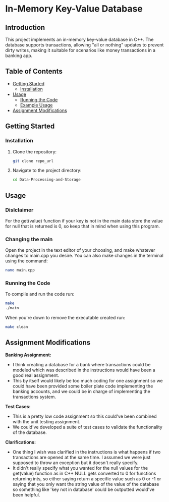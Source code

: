 # In-Memory Key-Value Database

## Introduction

This project implements an in-memory key-value database in C++. The database supports transactions, allowing "all or nothing" updates to prevent dirty writes, making it suitable for scenarios like money transactions in a banking app.

## Table of Contents

- [Getting Started](#getting-started)
    - [Installation](#installation)
- [Usage](#usage)
    - [Running the Code](#running-the-code)
    - [Example Usage](#example-usage)
- [Assignment Modifications](#assignment-modifications)


## Getting Started


### Installation

1. Clone the repository:

    ```bash
    git clone repo_url
    ```

2. Navigate to the project directory:

    ```bash
    cd Data-Processing-and-Storage
    ```

## Usage
### Dislclaimer
For the get(value) function if your key is not in the main data store the value for null that is returned is 0, so keep that in mind when using this program.
### Changing the main
Open the project in the text editor of your choosing, and make whatever changes to main.cpp you desire. You can also make changes in the terminal using the command:
```bash
nano main.cpp
```
### Running the Code

To compile and run the code run:

```bash
make
./main
```

When you're down to remove the executable created run:
```bash
make clean
```

## Assignment Modifications

**Banking Assignment:**
- I think creating a database for a bank where transactions could be modeled which was described in the instructions would have been a good real assignment.
- This by itself would likely be too much coding for one assignment so we could have been provided some boiler plate code implementing the banking accounts, and we could be in charge of implementing the transactions system.

**Test Cases:**
- This is a pretty low code assignment so this could've been combined with the unit testing assignment.
- We could've developed a suite of test cases to validate the functionality of the database.

**Clarifications:**
- One thing I wish was clarified in the instructions is what happens if two transactions are opened at the same time. I assumed we were just supposed to throw an exception but it doesn't really specify.
- It didn't really specify what you wanted for the null values for the get(value) function as in C++ NULL gets converted to 0 for functions returning ints, so either saying return a specific value such as 0 or -1 or saying that you only want the string value of the value of the database so something like 'key not in database' could be outputted would've been helpful.

